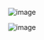![image](https://github.com/user-attachments/assets/02c3edd5-6e80-41e8-9d71-5c91c76e3bcd)

![image](https://github.com/user-attachments/assets/96643acc-e210-4a8a-baeb-a54ff5d48e51)

